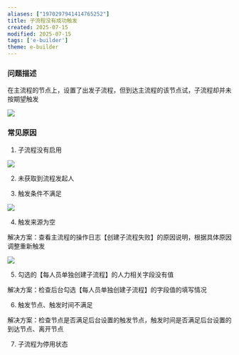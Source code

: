 ```yaml
---
aliases: ["1970297941414765252"]
title: 子流程没有成功触发
created: 2025-07-15
modified: 2025-07-15
tags: ['e-builder']
theme: e-builder
---
```


### 问题描述

在主流程的节点上，设置了出发子流程，但到达主流程的该节点试，子流程却并未按期望触发

![](https://myhelpdoc.oss-cn-heyuan.aliyuncs.com/mdimages/4c0a09d3755f00c8f1ec9ba9d18baf3f.jpg)

### 常见原因

1. 子流程没有启用

![](https://myhelpdoc.oss-cn-heyuan.aliyuncs.com/mdimages/492006b0ef85ced5f2cb9599cbd4f657.jpg)

2. 未获取到流程发起人

3. 触发条件不满足

![](https://myhelpdoc.oss-cn-heyuan.aliyuncs.com/mdimages/fb160975143a76a7041abbf911f32712.jpg)

4. 触发来源为空

解决方案：查看主流程的操作日志【创建子流程失败】的原因说明，根据具体原因调整重新触发

![](https://myhelpdoc.oss-cn-heyuan.aliyuncs.com/mdimages/9879f333016ad86219b681b169285979.jpg)

5. 勾选的【每人员单独创建子流程】的人力相关字段没有值

解决方案：检查后台勾选【每人员单独创建子流程】的字段值的填写情况

6. 触发节点、触发时间不满足

解决方案：检查节点是否满足后台设置的触发节点，触发时间是否满足后台设置的到达节点、离开节点

7. 子流程为停用状态

